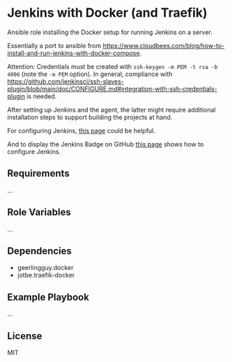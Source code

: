 Jenkins with Docker (and Traefik)
=========

Ansible role installing the Docker setup for running Jenkins on a server.

Essentially a port to ansible from https://www.cloudbees.com/blog/how-to-install-and-run-jenkins-with-docker-compose.

Attention: Credentials must be created with `ssh-keygen -m PEM -t rsa -b 4096` (note the `-m PEM` option).
In general, compliance with https://github.com/jenkinsci/ssh-slaves-plugin/blob/main/doc/CONFIGURE.md#integration-with-ssh-credentials-plugin is needed.

After setting up Jenkins and the agent, the latter might require additional installation steps
to support building the projects at hand.

For configuring Jenkins, [this page](https://secops-sandbox-documentation.readthedocs.io/en/latest/jenkins_github_integration.html) could be helpful.

And to display the Jenkins Badge on GitHub [this page](https://www.vegait.rs/media-center/knowledge-base/how-to-display-jenkins-build-status-badge-on-github) shows how to configure Jenkins.

Requirements
------------

...

Role Variables
--------------

...

Dependencies
------------

- geerlingguy.docker
- jotbe.traefik-docker


Example Playbook
----------------

...

License
-------

MIT
